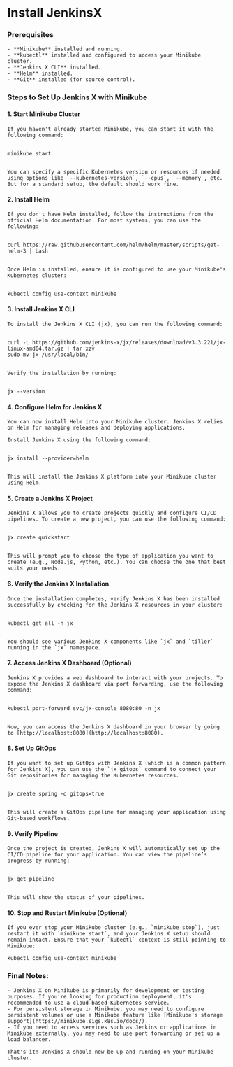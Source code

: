 # Install JenkinsX 

### Prerequisites
	- **Minikube** installed and running.
	- **kubectl** installed and configured to access your Minikube cluster.
	- **Jenkins X CLI** installed.
	- **Helm** installed.
	- **Git** installed (for source control).

### Steps to Set Up Jenkins X with Minikube

#### 1. **Start Minikube Cluster**

	If you haven't already started Minikube, you can start it with the following command:


	minikube start


	You can specify a specific Kubernetes version or resources if needed using options like `--kubernetes-version`, `--cpus`, `--memory`, etc. But for a standard setup, the default should work fine.

#### 2. **Install Helm**

	If you don't have Helm installed, follow the instructions from the official Helm documentation. For most systems, you can use the following:


	curl https://raw.githubusercontent.com/helm/helm/master/scripts/get-helm-3 | bash


	Once Helm is installed, ensure it is configured to use your Minikube's Kubernetes cluster:


	kubectl config use-context minikube


#### 3. **Install Jenkins X CLI**

	To install the Jenkins X CLI (jx), you can run the following command:


	curl -L https://github.com/jenkins-x/jx/releases/download/v3.3.221/jx-linux-amd64.tar.gz | tar xzv
	sudo mv jx /usr/local/bin/


	Verify the installation by running:


	jx --version


#### 4. **Configure Helm for Jenkins X**

	You can now install Helm into your Minikube cluster. Jenkins X relies on Helm for managing releases and deploying applications.

	Install Jenkins X using the following command:


	jx install --provider=helm


	This will install the Jenkins X platform into your Minikube cluster using Helm.

#### 5. **Create a Jenkins X Project**

	Jenkins X allows you to create projects quickly and configure CI/CD pipelines. To create a new project, you can use the following command:


	jx create quickstart


	This will prompt you to choose the type of application you want to create (e.g., Node.js, Python, etc.). You can choose the one that best suits your needs.

#### 6. **Verify the Jenkins X Installation**

	Once the installation completes, verify Jenkins X has been installed successfully by checking for the Jenkins X resources in your cluster:


	kubectl get all -n jx


	You should see various Jenkins X components like `jx` and `tiller` running in the `jx` namespace.

#### 7. **Access Jenkins X Dashboard (Optional)**

	Jenkins X provides a web dashboard to interact with your projects. To expose the Jenkins X dashboard via port forwarding, use the following command:


	kubectl port-forward svc/jx-console 8080:80 -n jx


	Now, you can access the Jenkins X dashboard in your browser by going to [http://localhost:8080](http://localhost:8080).

#### 8. **Set Up GitOps**

	If you want to set up GitOps with Jenkins X (which is a common pattern for Jenkins X), you can use the `jx gitops` command to connect your Git repositories for managing the Kubernetes resources.


	jx create spring -d gitops=true


	This will create a GitOps pipeline for managing your application using Git-based workflows.

#### 9. **Verify Pipeline**

	Once the project is created, Jenkins X will automatically set up the CI/CD pipeline for your application. You can view the pipeline’s progress by running:


	jx get pipeline


	This will show the status of your pipelines.

#### 10. **Stop and Restart Minikube (Optional)**

	If you ever stop your Minikube cluster (e.g., `minikube stop`), just restart it with `minikube start`, and your Jenkins X setup should remain intact. Ensure that your `kubectl` context is still pointing to Minikube:

	kubectl config use-context minikube


### Final Notes:
	- Jenkins X on Minikube is primarily for development or testing purposes. If you're looking for production deployment, it's recommended to use a cloud-based Kubernetes service.
	- For persistent storage in Minikube, you may need to configure persistent volumes or use a Minikube feature like [Minikube's storage support](https://minikube.sigs.k8s.io/docs/).
	- If you need to access services such as Jenkins or applications in Minikube externally, you may need to use port forwarding or set up a load balancer.

	That's it! Jenkins X should now be up and running on your Minikube cluster.
